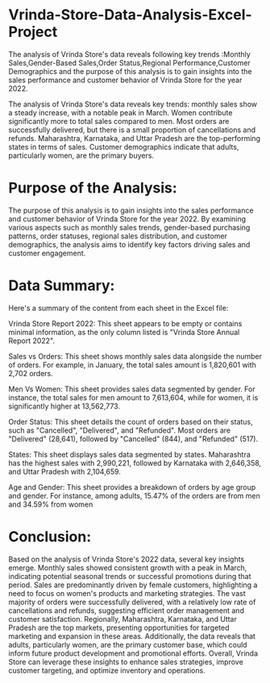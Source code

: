 # Vrinda-Store-Data-Analysis-Excel-Project

The analysis of Vrinda Store's data reveals following key trends :Monthly Sales,Gender-Based Sales,Order Status,Regional Performance,Customer Demographics and the purpose of this analysis is to gain insights into the sales performance and customer behavior of Vrinda Store for the year 2022.


The analysis of Vrinda Store's data reveals key trends: monthly sales show a steady increase, with a notable peak in March. Women contribute significantly more to total sales compared to men. Most orders are successfully delivered, but there is a small proportion of cancellations and refunds. Maharashtra, Karnataka, and Uttar Pradesh are the top-performing states in terms of sales. Customer demographics indicate that adults, particularly women, are the primary buyers.

# Purpose of the Analysis:
The purpose of this analysis is to gain insights into the sales performance and customer behavior of Vrinda Store for the year 2022. By examining various aspects such as monthly sales trends, gender-based purchasing patterns, order statuses, regional sales distribution, and customer demographics, the analysis aims to identify key factors driving sales and customer engagement.

# Data Summary:
Here's a summary of the content from each sheet in the Excel file:

Vrinda Store Report 2022: This sheet appears to be empty or contains minimal information, as the only column listed is "Vrinda Store Annual Report 2022".

Sales vs Orders: This sheet shows monthly sales data alongside the number of orders. For example, in January, the total sales amount is 1,820,601 with 2,702 orders.

Men Vs Women: This sheet provides sales data segmented by gender. For instance, the total sales for men amount to 7,613,604, while for women, it is significantly higher at 13,562,773.

Order Status: This sheet details the count of orders based on their status, such as "Cancelled", "Delivered", and "Refunded". Most orders are "Delivered" (28,641), followed by "Cancelled" (844), and "Refunded" (517).

States: This sheet displays sales data segmented by states. Maharashtra has the highest sales with 2,990,221, followed by Karnataka with 2,646,358, and Uttar Pradesh with 2,104,659.

Age and Gender: This sheet provides a breakdown of orders by age group and gender. For instance, among adults, 15.47% of the orders are from men and 34.59% from women

# Conclusion:
Based on the analysis of Vrinda Store's 2022 data, several key insights emerge. Monthly sales showed consistent growth with a peak in March, indicating potential seasonal trends or successful promotions during that period. Sales are predominantly driven by female customers, highlighting a need to focus on women's products and marketing strategies. The vast majority of orders were successfully delivered, with a relatively low rate of cancellations and refunds, suggesting efficient order management and customer satisfaction. Regionally, Maharashtra, Karnataka, and Uttar Pradesh are the top markets, presenting opportunities for targeted marketing and expansion in these areas. Additionally, the data reveals that adults, particularly women, are the primary customer base, which could inform future product development and promotional efforts. Overall, Vrinda Store can leverage these insights to enhance sales strategies, improve customer targeting, and optimize inventory and operations.









